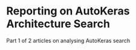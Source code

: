 # Reporting on AutoKeras Architecture Search

Part 1 of 2 articles on analysing AutoKeras search

## 